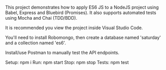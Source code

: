 This project demonstrates how to apply ES6 JS to a NodeJS project using Babel, Express and Bluebird (Promises). It also supports automated tests using Mocha and Chai (TDD/BDD).

It is recommended you view the project inside Visual Studio Code.

You'll need to install Robomongo, then create a database named 'saturday' and a collection named 'es6'.

Install/use Postman to manually test the API endpoints.

Setup: npm i
Run: npm start
Stop: npm stop
Tests: npm test